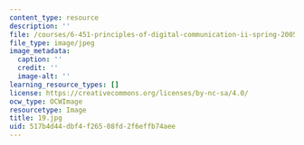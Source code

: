 ```yaml
---
content_type: resource
description: ''
file: /courses/6-451-principles-of-digital-communication-ii-spring-2005/517b4d44dbf4f26508fd2f6effb74aee_19.jpg
file_type: image/jpeg
image_metadata:
  caption: ''
  credit: ''
  image-alt: ''
learning_resource_types: []
license: https://creativecommons.org/licenses/by-nc-sa/4.0/
ocw_type: OCWImage
resourcetype: Image
title: 19.jpg
uid: 517b4d44-dbf4-f265-08fd-2f6effb74aee
---
```

